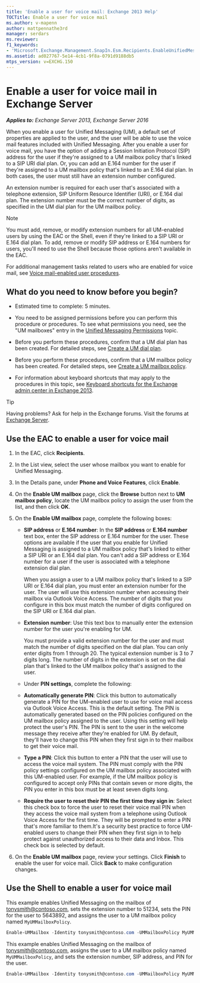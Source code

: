 ```yaml
---
title: 'Enable a user for voice mail: Exchange 2013 Help'
TOCTitle: Enable a user for voice mail
ms.author: v-mapenn
author: mattpennathe3rd
manager: serdars
ms.reviewer:
f1_keywords:
- 'Microsoft.Exchange.Management.SnapIn.Esm.Recipients.EnableUnifiedMessagingWizardForm.EnableUnifiedMessagingWizardPage'
ms.assetid: ad027767-5e14-4cb1-9f8a-0791d9188db5
mtps_version: v=EXCHG.150
---
```


# Enable a user for voice mail in Exchange Server

_**Applies to:** Exchange Server 2013, Exchange Server 2016_

When you enable a user for Unified Messaging (UM), a default set of properties are applied to the user, and the user will be able to use the voice mail features included with Unified Messaging. After you enable a user for voice mail, you have the option of adding a Session Initiation Protocol (SIP) address for the user if they're assigned to a UM mailbox policy that's linked to a SIP URI dial plan. Or, you can add an E.164 number for the user if they're assigned to a UM mailbox policy that's linked to an E.164 dial plan. In both cases, the user must still have an extension number configured.

An extension number is required for each user that's associated with a telephone extension, SIP Uniform Resource Identifier (URI), or E.164 dial plan. The extension number must be the correct number of digits, as specified in the UM dial plan for the UM mailbox policy.

> [!NOTE]
> You must add, remove, or modify extension numbers for all UM-enabled users by using the EAC or the Shell, even if they're linked to a SIP URI or E.164 dial plan. To add, remove or modify SIP address or E.164 numbers for users, you'll need to use the Shell because those options aren't available in the EAC.

For additional management tasks related to users who are enabled for voice mail, see [Voice mail-enabled user procedures](voice-mail-enabled-user-procedures-exchange-2013-help.md).

## What do you need to know before you begin?

- Estimated time to complete: 5 minutes.

- You need to be assigned permissions before you can perform this procedure or procedures. To see what permissions you need, see the "UM mailboxes" entry in the [Unified Messaging Permissions](https://technet.microsoft.com/library/d326c3bc-8f33-434a-bf02-a83cc26a5498.aspx) topic.

- Before you perform these procedures, confirm that a UM dial plan has been created. For detailed steps, see [Create a UM dial plan](create-um-dial-plan-exchange-2013-help.md).

- Before you perform these procedures, confirm that a UM mailbox policy has been created. For detailed steps, see [Create a UM mailbox policy](create-um-mailbox-policy-exchange-2013-help.md).

- For information about keyboard shortcuts that may apply to the procedures in this topic, see [Keyboard shortcuts for the Exchange admin center in Exchange 2013](keyboard-shortcuts-in-the-exchange-admin-center-2013-help.md).

> [!TIP]
> Having problems? Ask for help in the Exchange forums. Visit the forums at [Exchange Server](https://go.microsoft.com/fwlink/p/?linkId=60612).

## Use the EAC to enable a user for voice mail

1. In the EAC, click **Recipients**.

2. In the List view, select the user whose mailbox you want to enable for Unified Messaging.

3. In the Details pane, under **Phone and Voice Features**, click **Enable**.

4. On the **Enable UM mailbox** page, click the **Browse** button next to **UM mailbox policy**, locate the UM mailbox policy to assign the user from the list, and then click **OK**.

5. On the **Enable UM mailbox** page, complete the following boxes:

   - **SIP address** or **E.164 number**: In the **SIP address** or **E.164 number** text box, enter the SIP address or E.164 number for the user. These options are available if the user that you enable for Unified Messaging is assigned to a UM mailbox policy that's linked to either a SIP URI or an E.164 dial plan. You can't add a SIP address or E.164 number for a user if the user is associated with a telephone extension dial plan.

     When you assign a user to a UM mailbox policy that's linked to a SIP URI or E.164 dial plan, you must enter an extension number for the user. The user will use this extension number when accessing their mailbox via Outlook Voice Access. The number of digits that you configure in this box must match the number of digits configured on the SIP URI or E.164 dial plan.

   - **Extension number**: Use this text box to manually enter the extension number for the user you're enabling for UM.

     You must provide a valid extension number for the user and must match the number of digits specified on the dial plan. You can only enter digits from 1 through 20. The typical extension number is 3 to 7 digits long. The number of digits in the extension is set on the dial plan that's linked to the UM mailbox policy that's assigned to the user.

   - Under **PIN settings**, complete the following:

   - **Automatically generate PIN**: Click this button to automatically generate a PIN for the UM-enabled user to use for voice mail access via Outlook Voice Access. This is the default setting. The PIN is automatically generated based on the PIN policies configured on the UM mailbox policy assigned to the user. Using this setting will help protect the user's PIN. The PIN is sent to the user in the welcome message they receive after they're enabled for UM. By default, they'll have to change this PIN when they first sign in to their mailbox to get their voice mail.

   - **Type a PIN**: Click this button to enter a PIN that the user will use to access the voice mail system. The PIN must comply with the PIN policy settings configured on the UM mailbox policy associated with this UM-enabled user. For example, if the UM mailbox policy is configured to accept only PINs that contain seven or more digits, the PIN you enter in this box must be at least seven digits long.

   - **Require the user to reset their PIN the first time they sign in**: Select this check box to force the user to reset their voice mail PIN when they access the voice mail system from a telephone using Outlook Voice Access for the first time. They will be prompted to enter a PIN that's more familiar to them.It's a security best practice to force UM-enabled users to change their PIN when they first sign in to help protect against unauthorized access to their data and Inbox. This check box is selected by default.

6. On the **Enable UM mailbox** page, review your settings. Click **Finish** to enable the user for voice mail. Click **Back** to make configuration changes.

## Use the Shell to enable a user for voice mail

This example enables Unified Messaging on the mailbox of tonysmith@contoso.com, sets the extension number to 51234, sets the PIN for the user to 5643892, and assigns the user to a UM mailbox policy named `MyUMMailboxPolicy`.

```powershell
Enable-UMMailbox -Identity tonysmith@contoso.com -UMMailboxPolicy MyUMMailboxPolicy -Extensions 51234 -PIN 5643892 -PINExpired $true
```

This example enables Unified Messaging on the mailbox of tonysmith@contoso.com, assigns the user to a UM mailbox policy named `MyUMMailboxPolicy`, and sets the extension number, SIP address, and PIN for the user.

```powershell
Enable-UMMailbox -Identity tonysmith@contoso.com -UMMailboxPolicy MyUMMailboxPolicy -Extensions 51234 -PIN 5643892 -SIPResourceIdentifier "tonysmith@contoso.com" -PINExpired $true
```
